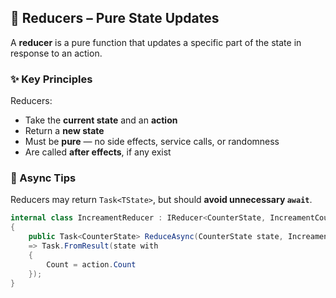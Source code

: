 ## 🔄 Reducers – Pure State Updates

A **reducer** is a pure function that updates a specific part of the state in response to an action.

### ✨ Key Principles

Reducers:

- Take the **current state** and an **action**
- Return a **new state**
- Must be **pure** — no side effects, service calls, or randomness
- Are called **after effects**, if any exist


### 🚫 Async Tips

Reducers may return `Task<TState>`, but should **avoid unnecessary `await`**. 

```csharp title="IncreamentReducer.cs"
internal class IncreamentReducer : IReducer<CounterState, IncreamentCounterResultAction>
{
    public Task<CounterState> ReduceAsync(CounterState state, IncreamentCounterResultAction action)
    => Task.FromResult(state with
    {
        Count = action.Count
    });
}
```